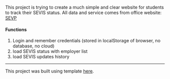 This project is trying to create a much simple and clear website for students to track their SEVIS status. All data and service comes from office website: [SEVP](https://sevp.ice.gov/opt/)

#### Functions

1. Login and remember credentials (stored in localStorage of browser, no database, no cloud)
2. load SEVIS status with employer list
3. load SEVIS updates history



---
This project was built using template <a href="https://medium.com/@notrab/getting-started-with-create-react-app-redux-react-router-redux-thunk-d6a19259f71f">here</a>.
